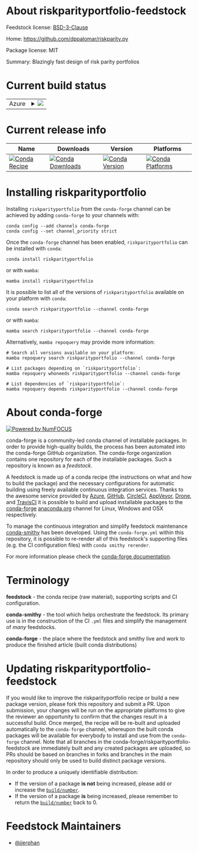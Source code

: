 About riskparityportfolio-feedstock
===================================

Feedstock license: [BSD-3-Clause](https://github.com/conda-forge/riskparityportfolio-feedstock/blob/main/LICENSE.txt)

Home: https://github.com/dppalomar/riskparity.py

Package license: MIT

Summary: Blazingly fast design of risk parity portfolios

Current build status
====================


<table>
    
  <tr>
    <td>Azure</td>
    <td>
      <details>
        <summary>
          <a href="https://dev.azure.com/conda-forge/feedstock-builds/_build/latest?definitionId=21746&branchName=main">
            <img src="https://dev.azure.com/conda-forge/feedstock-builds/_apis/build/status/riskparityportfolio-feedstock?branchName=main">
          </a>
        </summary>
        <table>
          <thead><tr><th>Variant</th><th>Status</th></tr></thead>
          <tbody><tr>
              <td>linux_64_numpy1.22python3.10.____cpython</td>
              <td>
                <a href="https://dev.azure.com/conda-forge/feedstock-builds/_build/latest?definitionId=21746&branchName=main">
                  <img src="https://dev.azure.com/conda-forge/feedstock-builds/_apis/build/status/riskparityportfolio-feedstock?branchName=main&jobName=linux&configuration=linux%20linux_64_numpy1.22python3.10.____cpython" alt="variant">
                </a>
              </td>
            </tr><tr>
              <td>linux_64_numpy1.22python3.8.____cpython</td>
              <td>
                <a href="https://dev.azure.com/conda-forge/feedstock-builds/_build/latest?definitionId=21746&branchName=main">
                  <img src="https://dev.azure.com/conda-forge/feedstock-builds/_apis/build/status/riskparityportfolio-feedstock?branchName=main&jobName=linux&configuration=linux%20linux_64_numpy1.22python3.8.____cpython" alt="variant">
                </a>
              </td>
            </tr><tr>
              <td>linux_64_numpy1.22python3.9.____cpython</td>
              <td>
                <a href="https://dev.azure.com/conda-forge/feedstock-builds/_build/latest?definitionId=21746&branchName=main">
                  <img src="https://dev.azure.com/conda-forge/feedstock-builds/_apis/build/status/riskparityportfolio-feedstock?branchName=main&jobName=linux&configuration=linux%20linux_64_numpy1.22python3.9.____cpython" alt="variant">
                </a>
              </td>
            </tr><tr>
              <td>linux_64_numpy1.23python3.11.____cpython</td>
              <td>
                <a href="https://dev.azure.com/conda-forge/feedstock-builds/_build/latest?definitionId=21746&branchName=main">
                  <img src="https://dev.azure.com/conda-forge/feedstock-builds/_apis/build/status/riskparityportfolio-feedstock?branchName=main&jobName=linux&configuration=linux%20linux_64_numpy1.23python3.11.____cpython" alt="variant">
                </a>
              </td>
            </tr><tr>
              <td>linux_64_numpy1.26python3.12.____cpython</td>
              <td>
                <a href="https://dev.azure.com/conda-forge/feedstock-builds/_build/latest?definitionId=21746&branchName=main">
                  <img src="https://dev.azure.com/conda-forge/feedstock-builds/_apis/build/status/riskparityportfolio-feedstock?branchName=main&jobName=linux&configuration=linux%20linux_64_numpy1.26python3.12.____cpython" alt="variant">
                </a>
              </td>
            </tr><tr>
              <td>osx_64_numpy1.22python3.10.____cpython</td>
              <td>
                <a href="https://dev.azure.com/conda-forge/feedstock-builds/_build/latest?definitionId=21746&branchName=main">
                  <img src="https://dev.azure.com/conda-forge/feedstock-builds/_apis/build/status/riskparityportfolio-feedstock?branchName=main&jobName=osx&configuration=osx%20osx_64_numpy1.22python3.10.____cpython" alt="variant">
                </a>
              </td>
            </tr><tr>
              <td>osx_64_numpy1.22python3.8.____cpython</td>
              <td>
                <a href="https://dev.azure.com/conda-forge/feedstock-builds/_build/latest?definitionId=21746&branchName=main">
                  <img src="https://dev.azure.com/conda-forge/feedstock-builds/_apis/build/status/riskparityportfolio-feedstock?branchName=main&jobName=osx&configuration=osx%20osx_64_numpy1.22python3.8.____cpython" alt="variant">
                </a>
              </td>
            </tr><tr>
              <td>osx_64_numpy1.22python3.9.____cpython</td>
              <td>
                <a href="https://dev.azure.com/conda-forge/feedstock-builds/_build/latest?definitionId=21746&branchName=main">
                  <img src="https://dev.azure.com/conda-forge/feedstock-builds/_apis/build/status/riskparityportfolio-feedstock?branchName=main&jobName=osx&configuration=osx%20osx_64_numpy1.22python3.9.____cpython" alt="variant">
                </a>
              </td>
            </tr><tr>
              <td>osx_64_numpy1.23python3.11.____cpython</td>
              <td>
                <a href="https://dev.azure.com/conda-forge/feedstock-builds/_build/latest?definitionId=21746&branchName=main">
                  <img src="https://dev.azure.com/conda-forge/feedstock-builds/_apis/build/status/riskparityportfolio-feedstock?branchName=main&jobName=osx&configuration=osx%20osx_64_numpy1.23python3.11.____cpython" alt="variant">
                </a>
              </td>
            </tr><tr>
              <td>osx_64_numpy1.26python3.12.____cpython</td>
              <td>
                <a href="https://dev.azure.com/conda-forge/feedstock-builds/_build/latest?definitionId=21746&branchName=main">
                  <img src="https://dev.azure.com/conda-forge/feedstock-builds/_apis/build/status/riskparityportfolio-feedstock?branchName=main&jobName=osx&configuration=osx%20osx_64_numpy1.26python3.12.____cpython" alt="variant">
                </a>
              </td>
            </tr>
          </tbody>
        </table>
      </details>
    </td>
  </tr>
</table>

Current release info
====================

| Name | Downloads | Version | Platforms |
| --- | --- | --- | --- |
| [![Conda Recipe](https://img.shields.io/badge/recipe-riskparityportfolio-green.svg)](https://anaconda.org/conda-forge/riskparityportfolio) | [![Conda Downloads](https://img.shields.io/conda/dn/conda-forge/riskparityportfolio.svg)](https://anaconda.org/conda-forge/riskparityportfolio) | [![Conda Version](https://img.shields.io/conda/vn/conda-forge/riskparityportfolio.svg)](https://anaconda.org/conda-forge/riskparityportfolio) | [![Conda Platforms](https://img.shields.io/conda/pn/conda-forge/riskparityportfolio.svg)](https://anaconda.org/conda-forge/riskparityportfolio) |

Installing riskparityportfolio
==============================

Installing `riskparityportfolio` from the `conda-forge` channel can be achieved by adding `conda-forge` to your channels with:

```
conda config --add channels conda-forge
conda config --set channel_priority strict
```

Once the `conda-forge` channel has been enabled, `riskparityportfolio` can be installed with `conda`:

```
conda install riskparityportfolio
```

or with `mamba`:

```
mamba install riskparityportfolio
```

It is possible to list all of the versions of `riskparityportfolio` available on your platform with `conda`:

```
conda search riskparityportfolio --channel conda-forge
```

or with `mamba`:

```
mamba search riskparityportfolio --channel conda-forge
```

Alternatively, `mamba repoquery` may provide more information:

```
# Search all versions available on your platform:
mamba repoquery search riskparityportfolio --channel conda-forge

# List packages depending on `riskparityportfolio`:
mamba repoquery whoneeds riskparityportfolio --channel conda-forge

# List dependencies of `riskparityportfolio`:
mamba repoquery depends riskparityportfolio --channel conda-forge
```


About conda-forge
=================

[![Powered by
NumFOCUS](https://img.shields.io/badge/powered%20by-NumFOCUS-orange.svg?style=flat&colorA=E1523D&colorB=007D8A)](https://numfocus.org)

conda-forge is a community-led conda channel of installable packages.
In order to provide high-quality builds, the process has been automated into the
conda-forge GitHub organization. The conda-forge organization contains one repository
for each of the installable packages. Such a repository is known as a *feedstock*.

A feedstock is made up of a conda recipe (the instructions on what and how to build
the package) and the necessary configurations for automatic building using freely
available continuous integration services. Thanks to the awesome service provided by
[Azure](https://azure.microsoft.com/en-us/services/devops/), [GitHub](https://github.com/),
[CircleCI](https://circleci.com/), [AppVeyor](https://www.appveyor.com/),
[Drone](https://cloud.drone.io/welcome), and [TravisCI](https://travis-ci.com/)
it is possible to build and upload installable packages to the
[conda-forge](https://anaconda.org/conda-forge) [anaconda.org](https://anaconda.org/)
channel for Linux, Windows and OSX respectively.

To manage the continuous integration and simplify feedstock maintenance
[conda-smithy](https://github.com/conda-forge/conda-smithy) has been developed.
Using the ``conda-forge.yml`` within this repository, it is possible to re-render all of
this feedstock's supporting files (e.g. the CI configuration files) with ``conda smithy rerender``.

For more information please check the [conda-forge documentation](https://conda-forge.org/docs/).

Terminology
===========

**feedstock** - the conda recipe (raw material), supporting scripts and CI configuration.

**conda-smithy** - the tool which helps orchestrate the feedstock.
                   Its primary use is in the construction of the CI ``.yml`` files
                   and simplify the management of *many* feedstocks.

**conda-forge** - the place where the feedstock and smithy live and work to
                  produce the finished article (built conda distributions)


Updating riskparityportfolio-feedstock
======================================

If you would like to improve the riskparityportfolio recipe or build a new
package version, please fork this repository and submit a PR. Upon submission,
your changes will be run on the appropriate platforms to give the reviewer an
opportunity to confirm that the changes result in a successful build. Once
merged, the recipe will be re-built and uploaded automatically to the
`conda-forge` channel, whereupon the built conda packages will be available for
everybody to install and use from the `conda-forge` channel.
Note that all branches in the conda-forge/riskparityportfolio-feedstock are
immediately built and any created packages are uploaded, so PRs should be based
on branches in forks and branches in the main repository should only be used to
build distinct package versions.

In order to produce a uniquely identifiable distribution:
 * If the version of a package **is not** being increased, please add or increase
   the [``build/number``](https://docs.conda.io/projects/conda-build/en/latest/resources/define-metadata.html#build-number-and-string).
 * If the version of a package **is** being increased, please remember to return
   the [``build/number``](https://docs.conda.io/projects/conda-build/en/latest/resources/define-metadata.html#build-number-and-string)
   back to 0.

Feedstock Maintainers
=====================

* [@jjerphan](https://github.com/jjerphan/)

